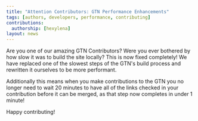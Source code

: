 ```yaml
---
title: "Attention Contributors: GTN Performance Enhancements"
tags: [authors, developers, performance, contributing]
contributions:
  authorship: [hexylena]
layout: news
---
```


Are you one of our amazing GTN Contributors? Were you ever bothered by how slow it was to build the site locally? This is now fixed completely! We have replaced one of the slowest steps of the GTN's build process and rewritten it ourselves to be more performant.

Additionally this means when you make contributions to the GTN you no longer need to wait 20 minutes to have all of the links checked in your contribution before it can be merged, as that step now completes in under 1 minute!

Happy contributing!
